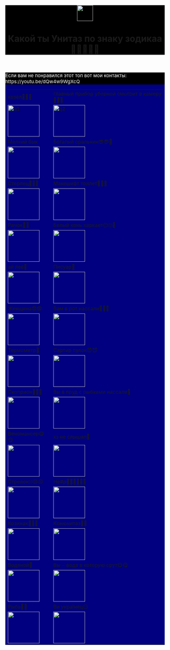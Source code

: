 <html>
    <body>
        <header style="background-color:black">
    <img src="https://png.klev.club/uploads/posts/2024-04/thumbs/png-klev-club-tv5g-p-unitaz-png-2.png" height="50px"/>
    <h1>Какой ты Унитаз по знаку зодикаа🤤😜😴😴😴</h1>
        </header>
        <main style="background-color:navy">
        <table>
            <tr>
    <td>козёл🐐🦏🐐</td>
    <td>главный прибор уборной смотрит в камеру🤣🤣🤣</td>
            </tr>
            <tr>
    <td><img src="https://upload.wikimedia.org/wikipedia/commons/e/e6/RR5110-0049R.gif" alt="q1" height="100" width="100"></td>
    <td><img src="https://png.pngtree.com/png-clipart/20240131/original/pngtree-toilet-bowl-isolated-ceramic-photo-png-image_14192498.png" alt="q2" height="100" width="100"/></td>
            </tr>
            <tr>
    <td>Мелкий бык</td>
    <td>Богатый сральник😎😎🥵</td>
            </tr>
            <tr>
                <td><img src="https://upload.wikimedia.org/wikipedia/commons/7/71/RR5110-0050R.gif" height="100" width="100"/></td>
                <td><img src="https://decoriko.ru/upload/iblock/5ab/unitaz-pod-zoloto-ts-2.jpg" height="100" width="100"/></td>
            </tr>
            <tr>
                <td>Стерлец🤘👐👊</td>
                <td>Макешифт тоилет👨😚😚</td>
            </tr>
            <tr>
                <td><img src="https://upload.wikimedia.org/wikipedia/commons/1/10/RR5110-0051R.gif" height="100" width="100"/></td>
                <td><img src="https://ae04.alicdn.com/kf/S71f3fb51aa244f9ab88c30e6522a217dg.jpg" height="100" width="100"</td>
            </tr>
            <tr>
                <td>Рачок🦞🦀</td>
                <td>Белый конь харкает😶🙄🥱</td>
            </tr>
            <tr>
                <td><img src="https://sun9-51.userapi.com/s/v1/if2/ONdxwMENZ-j6Ekjwk7WAno5dl0Sr48yxEst7KmxPGFRBNOeJn2ZC4domUTwFB1xhXcQ-NTv2ncXgKL-FgAOSCMkw.jpg?quality=96&as=32x23,48x34,72x51,108x76,160x113,240x170,360x255,480x340,540x382,640x453,720x510,989x700&from=bu&u=Jlvcs7Eqrgeh23pbbwglqtQ_8iqGAVPGuzRRoNdyb04&cs=807x571" height="100" width="100"/></td>
                <td><img src="https://ir.ozone.ru/s3/multimedia-0/c1000/6391638276.jpg" height="100" width="100"</td>
            </tr>
            <tr>
                <td>ай лев🤑</td>
                <td>Писуар🦘</td>
            </tr>
            <tr>
                <td><img src="https://img51994.kanal-o.ru/img/2020-07-27/fmt_81_24_shutterstock_109227575.jpg" height="100" width="100"</td>
                <td><img src="https://www.termomir31.ru/upload/import_files/bf/bf34ef86-e42e-11e4-9425-001e676dded9_a3779ab9-ef55-4c05-9a54-997925b2bc1e.jpg" height="100" width="100"</td>
            </tr>
            <tr>
                <td>Женщина😨😨</td>
                <td>Вам в рот нассали🎇🎆🎈</td>
            </tr>
            <tr>
                <td><img src="https://upload.wikimedia.org/wikipedia/commons/a/ac/RR5111-0115R.gif" height="100" width="100"</td>
                <td><img src="https://avatars.dzeninfra.ru/get-zen_doc/271828/pub_66589c95b43adc61aeaece8f_66589c9b23ca9456a54ecd91/scale_1200" height="100" width="100"</td>
            </tr>
            <tr>
                <td>Термометр🐖</td>
                <td>Сартир тапок😈😈</td>
            </tr>
            <tr>
                <td><img src="https://www.scale.ru/upload/iblock/ad6/cas-swn-front-289_thumb_0490c20e7cb7ab0b79c9a5f30fa6692e.jpg" height="100" width="100"/></td>
                <td><img src="https://funny.klev.club/smeh/uploads/posts/2024-05/funny-klev-club-w009-p-samie-smeshnie-kartinki-unitaza-6.jpg" height="100" width="100"/></td>
            </tr>
            <tr>
                <td>Скоприон👾🤖💩</td>
                <td>Вы в пруд с рыбками нассали🙂</td>
            </tr>
            <tr>
                <td><img src="https://static.wikia.nocookie.net/character-power/images/3/36/%D0%A1%D0%BA%D0%BE%D1%80%D0%BF%D0%B8%D0%BE%D0%BD_%D0%B7%D0%B0%D0%B3%D0%BB%D0%B0%D0%B2%D0%BD%D0%B0%D1%8F.png/revision/latest?cb=20201104212844&path-prefix=ru" height="100 width="100"</td>
                <td><img src="https://cdn.profile.ru/wp-content/uploads/2021/07/prud-na-dache-rybki-voda-500x281.jpg" height="100" width="100"</td>
            </tr>
            <tr>
                <td>Веномансер😋😋</td>
                <td>хз не слышал🤔</td>
            </tr>
            <tr>
                <td><img src="https://static.wikia.nocookie.net/dota2_gamepedia/images/2/25/Venomancer_icon.png/revision/latest?cb=20160411213902" height="100" width="100"</td>
                <td><img src="https://avatars.mds.yandex.net/get-vthumb/1771709/d37a8095d71793f44a271ae362f5d265/800x450" height="100" width="100"</td>
            </tr>
            <tr>
                <td>Стрелок🙄😣😣</td>
                <td>Не#р🧑🏿👴🏿👶🏿</td>
            </tr>
            <tr>
                <td><img src="https://upload.wikimedia.org/wikipedia/commons/b/b2/RR5111-0119R.gif" height="100" width="100"</td>
                <td><img src="https://kabina-shop.ru/wp-content/uploads/2020/04/unitaz-bezobokkoviy-esbano-alagon-c-matt-black-esbano-shop.ru-1-min.jpg" height="100" width="100"</td>
            </tr>
            <tr>
                <td>Козинак🥐🥯🥨</td>
                <td>Конюнитаз🦄🦄</td>
            </tr>
            <tr>
                <td><img src="https://upload.wikimedia.org/wikipedia/commons/1/1a/RR5110-0045R_%D0%9A%D0%BE%D0%B7%D0%B5%D1%80%D0%BE%D0%B3.gif" height="100" width="100"/></td>
                <td><img src="https://cs15.pikabu.ru/post_img/2024/06/21/11/1718996511170348092.jpg" height="100" width="100"</td>
            </tr>
            <tr>
                <td>Водяной🙂</td>
                <td>Вы - вода в которую срут😋😋</td>
            </tr>
            <tr>
                <td><img src="https://img.waterworld.com/files/base/ebm/ww/image/2024/03/65e724a21f04ab001e1d8534-dreamstime_xl_32360015.png?auto=format,compress&fit=max&q=45&w=640&width=640" height="100" width="100"</td>
                <td><img src="https://images.squarespace-cdn.com/content/v1/629780ad60b2ca4521d4fcbe/3ee2f5ea-5950-43b9-9898-a1b37ad6fbdb/water-droplet.jpg" height="100" width="100"</td>
            </tr>
            <tr>
                <td>Рыба🦈🐬</td>
                <td>Ви українец😶</td>
            </tr>
            <tr>
                <td><img src="https://upload.wikimedia.org/wikipedia/commons/c/c7/RR5110-0048R.gif" height="100" width="100"</td>
                <td><img src="https://ic.pics.livejournal.com/cmpou/26982729/15652/15652_original.jpg" height="100" width="100"/></td>
            </tr>
       </main>
       <main style="background-color:black">
    <p style="font-size:15px; color: white"> 
    <p style="font-size:15px; color: white">Если вам не понравился этот топ вот мои контакты: https://youtu.be/dQw4w9WgXcQ</p>
       </main>
    </body>
</html>
